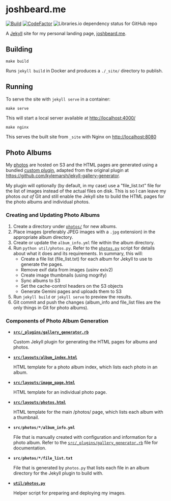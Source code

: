 # joshbeard.me

[![Build](https://github.com/joshbeard/joshbeard.me-website/actions/workflows/build-deploy.yml/badge.svg)](https://github.com/joshbeard/joshbeard.me-website/actions/workflows/build-deploy.yml)
[![CodeFactor](https://www.codefactor.io/repository/github/joshbeard/joshbeard.me-website/badge/master)](https://www.codefactor.io/repository/github/joshbeard/joshbeard.me-website/overview/master)
![Libraries.io dependency status for GitHub repo](https://img.shields.io/librariesio/github/joshbeard/joshbeard.me-website)

A [Jekyll](https://jekyllrb.com/) site for my personal landing page,
[joshbeard.me](https://joshbeard.me).

## Building

```shell
make build
```

Runs `jekyll build` in Docker and produces a `./_site/` directory to publish.

## Running

To serve the site with `jekyll serve` in a container:

```shell
make serve
```

This will start a local server available at <http://localhost:4000/>

```shell
make nginx
```

This serves the built site from `_site` with Nginx on <http://localhost:8080>

## Photo Albums

My [photos](https://joshbeard.me/photos) are hosted on S3 and the HTML pages
are generated using a bundled [custom plugin](src/_plugins/gallery_generator.rb),
adapted from the original plugin at <https://github.com/kylemarsh/jekyll-gallery-generator>.

My plugin will optionally (by default, in my case) use a "file_list.txt" file
for the list of images instead of the actual files on disk. This is so I can
leave my photos _out of_ Git and still enable the Jekyll site to build the HTML
pages for the photo albums and individual photos.

### Creating and Updating Photo Albums

1. Create a directory under [`photos/`](photos/) for new albums.
2. Place images (preferably JPEG images with a `.jpg` extension) in the appropriate album directory.
3. Create or update the `album_info.yml` file within the album directory.
4. Run `python util/photos.py`. Refer to the
   [`photos.py`](util/photos.py) script for details about what it does and its
   requirements. In summary, this will:
     * Create a file list (file_list.txt) for each album for Jekyll to use to
       generate the pages.
     * Remove exif data from images (usinv exiv2)
     * Create image thumbnails (using mogrify)
     * Sync albums to S3
     * Set the cache-control headers on the S3 objects
     * Generate Gemini pages and uploads them to S3
5. Run `jekyll build` or `jekyll serve` to preview the results.
6. Git commit and push the changes (album_info and file_list files are the only
   things in Git for photo albums).

### Components of Photo Album Generation

* __[`src/_plugins/gallery_generator.rb`](src/_plugins/gallery_generator.rb)__

  Custom Jekyll plugin for generating the HTML pages for albums and photos.

* __[`src/layouts/album_index.html`](src/layouts/album_index.html)__

  HTML template for a photo album index, which lists each photo in an album.

* __[`src/layouts/image_page.html`](src/layouts/image_page.html)__

  HTML template for an individual photo page.

* __[`src/layouts/photos.html`](src/layouts/photos.html)__

  HTML template for the main /photos/ page, which lists each album with a
  thumbnail.

* __`src/photos/*/album_info.yml`__

  File that is manually created with configuration and information for a photo
  album. Refer to the
  [`src/_plugins/gallery_generator.rb`](src/_plugins/gallery_generator.rb) file for
  documentation.

* __`src/photos/*/file_list.txt`__

  File that is generated by `photos.py` that lists each file in an album
  directory for the Jekyll plugin to build with.

* __[`util/photos.py`](util/photos.py)__

  Helper script for preparing and deploying my images.
